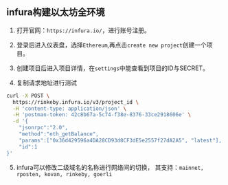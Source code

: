 ## infura构建以太坊全环境

1. 打开官网：`https://infura.io/`，进行账号注册。

2. 登录后进入仪表盘，选择`Ethereum`,再点击`create new project`创建一个项目。

3. 创建项目后进入项目详情，在`settings`中能查看到项目的ID与SECRET。

4. 复制请求地址进行测试
```sh
curl -X POST \
  https://rinkeby.infura.io/v3/project_id \
  -H 'content-type: application/json' \
  -H 'postman-token: 42c8b67a-5c74-f38e-8376-33ce2918606e' \
  -d '{
	"jsonrpc":"2.0",
	"method":"eth_getBalance",
	"params":["0x36d429596a4DA28CD93d8CF3dE5e2557f27dA2A5", "latest"],
	"id":1
}'
```

5. infura可以修改二级域名的名称进行网络间的切换， 其支持：`mainnet, rposten, kovan, rinkeby, goerli`